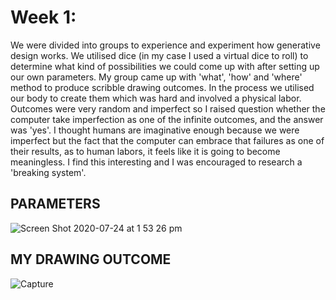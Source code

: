 # Week 1: 

We were divided into groups to experience and experiment how generative design works. We utilised dice (in my case I used a virtual dice to roll) to determine what kind of possibilities we could come up with after setting up our own parameters. My group came up with 'what', 'how' and 'where' method to produce scribble drawing outcomes. In the process we utilised our body to create them which was hard and involved a physical labor. Outcomes were very random and imperfect so I raised question whether the computer take imperfection as one of the infinite outcomes, and the answer was 'yes'. I thought humans are imaginative enough because we were imperfect but the fact that the computer can embrace that failures as one of their results, as to human labors, it feels like it is going to become meaningless. I find this interesting and I was encouraged to research a 'breaking system'.
##
## PARAMETERS
![Screen Shot 2020-07-24 at 1 53 26 pm](https://user-images.githubusercontent.com/68723268/96386273-4fdd0580-11e5-11eb-9b62-f6a752f6b637.jpg)
##
## MY DRAWING OUTCOME
![Capture](https://user-images.githubusercontent.com/68723268/96386386-5455ee00-11e6-11eb-90b1-39dc6b4abbe8.jpeg)
